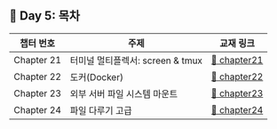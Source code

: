 ## 📘 Day 5: 목차

| 챕터 번호 | 주제 | 교재 링크                            |
|-----------|------|--------------------------------------|
| Chapter 21 |  터미널 멀티플렉서: screen & tmux   | [📄 chapter21](chapter21/21.md) |
| Chapter 22 |  도커(Docker)   | [📄 chapter22](chapter22/22.md) |
| Chapter 23 |  외부 서버 파일 시스템 마운트   | [📄 chapter23](chapter23/23.md) |
| Chapter 24 |  파일 다루기 고급   | [📄 chapter24](chapter24/24.md) |
